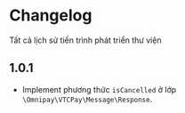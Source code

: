 # Changelog

Tất cả lịch sử tiến trình phát triển thư viện

## 1.0.1

- Implement phương thức `isCancelled` ở lớp `\Omnipay\VTCPay\Message\Response`.
